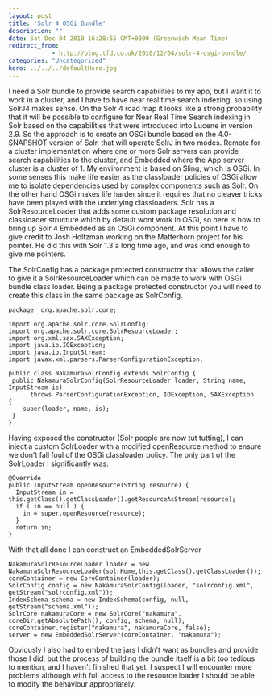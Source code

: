 ```yaml
---
layout: post
title: 'Solr 4 OSGi Bundle'
description: ""
date: Sat Dec 04 2010 16:28:55 GMT+0000 (Greenwich Mean Time)
redirect_from: 
            - http://blog.tfd.co.uk/2010/12/04/solr-4-osgi-bundle/
categories: "Uncategorized"
hero: ../../../defaultHero.jpg
---
```

I need a Solr bundle to provide search capabilities to my app, but I want it to work in a cluster, and I have to have near real time search indexing, so using SolrJ4 makes sense. On the Solr 4 road map it looks like a strong probability that it will be possible to configure for Near Real Time Search indexing in Solr based on the capabilities that were introduced into Lucene in version 2.9. So the approach is to create an OSGi bundle based on the 4.0-SNAPSHOT version of Solr, that will operate SolrJ in two modes. Remote for a cluster implementation where one or more Solr servers can provide search capabilities to the cluster, and Embedded where the App server cluster is a cluster of 1. My environment is based on Sling, which is OSGi. In some senses this make life easier as the classloader policies of OSGi allow me to isolate dependencies used by complex components such as Solr. On the other hand OSGi makes life harder since it requires that no cleaver tricks have been played with the underlying classloaders. Solr has a SolrResourceLoader that adds some custom package resolution and classloader structure which by default wont work in OSGi, so here is how to bring up Solr 4 Embedded as an OSGi component. At this point I have to give credit to Josh Holtzman working on the Matterhorn project for his pointer. He did this with Solr 1.3 a long time ago, and was kind enough to give me pointers.

The SolrConfig has a package protected constructor that allows the caller to give it a SolrResourceLoader which can be made to work with OSGi bundle class loader. Being a package protected constructor you will need to create this class in the same package as SolrConfig.

```
package  org.apache.solr.core;

import org.apache.solr.core.SolrConfig;
import org.apache.solr.core.SolrResourceLoader;
import org.xml.sax.SAXException;
import java.io.IOException;
import java.io.InputStream;
import javax.xml.parsers.ParserConfigurationException;

public class NakamuraSolrConfig extends SolrConfig {
 public NakamuraSolrConfig(SolrResourceLoader loader, String name, InputStream is)
      throws ParserConfigurationException, IOException, SAXException {    
    super(loader, name, is);  
 }
}
```

Having exposed the constructor (Solr people are now tut tutting), I can inject a custom SolrLoader with a modified openResource method to ensure we don't fall foul of the OSGi classloader policy. The only part of the SolrLoader I significantly was:

```
@Override
public InputStream openResource(String resource) {
  InputStream in = this.getClass().getClassLoader().getResourceAsStream(resource);
  if ( in == null ) {
    in = super.openResource(resource);
  }
  return in;
}
```

With that all done I can construct an EmbeddedSolrServer

```
NakamuraSolrResourceLoader loader = new NakamuraSolrResourceLoader(solrHome,this.getClass().getClassLoader());
coreContainer = new CoreContainer(loader);
SolrConfig config = new NakamuraSolrConfig(loader, "solrconfig.xml", getStream("solrconfig.xml"));
IndexSchema schema = new IndexSchema(config, null, getStream("schema.xml"));
SolrCore nakamuraCore = new SolrCore("nakamura", coreDir.getAbsolutePath(), config, schema, null);
coreContainer.register("nakamura", nakamuraCore, false);
server = new EmbeddedSolrServer(coreContainer, "nakamura");
```

Obviously I also had to embed the jars I didn't want as bundles and provide those I did, but the process of building the bundle itself is a bit too tedious to mention, and I haven't finished that yet. I suspect I will encounter more problems although with full access to the resource loader I should be able to modify the behaviour appropriately.
